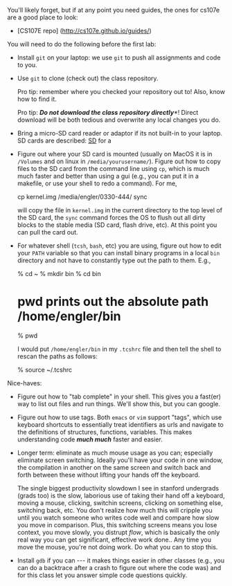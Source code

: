 You'll likely forget, but if at any point you need guides, the ones for
cs107e are a good place to look:
   - [CS107E repo] (http://cs107e.github.io/guides/)

You will need to do the following before the first lab:

   - Install `git` on your laptop: we use `git` to push all assignments and code to
     you.

   - Use `git` to clone (check out) the class repository.  

     Pro tip: remember where you checked your repository out to!   Also, know how to 
     find it.

     Pro tip: ***Do not download the class repository directly****!
     Direct download will be both tedious and overwrite any local changes
     you do.

   - Bring a micro-SD card reader or adaptor if its not built-in to your laptop.
     SD cards are described: [SD](http://cs107e.github.io/guides) for a

   - Figure out where your SD card is mounted (usually on MacOS it is in
     `/Volumes` and
     on linux in `/media/yourusername/`).   Figure out how to copy files
     to the SD card from the command line using `cp`, which is much
     much faster and better than using a gui (e.g., you can put it in a
     makefile, or use your shell to redo a command).  For me, 

        cp kernel.img /media/engler/0330-444/
        sync
 
     will copy the file in `kernel.img` in the current directory to the top level
     of the SD card, the `sync` command forces the OS to flush out all dirty blocks
     to the stable media (SD card, flash drive, etc).  At this point you can pull
     the card out.

   - For whatever shell (`tcsh`, `bash`, etc) you are using, figure out how to 
     edit your `PATH` variable so that you can install binary programs in a local
     `bin` directory and not have to constantly type out the path to them.  E.g.,

        % cd ~
        % mkdir bin
        % cd bin
        # pwd prints out the absolute path /home/engler/bin 
        % pwd     

     I would put `/home/engler/bin` in my `.tcshrc` file and then tell the shell
     to rescan the paths as follows:

       % source ~/.tcshrc

Nice-haves:

   - Figure out how to "tab complete" in your shell.  This gives you
     a fast(er) way to list out files and run things.  We'll show this,
     but you can google.

   - Figure out how to use tags.  Both `emacs` or `vim` support "tags",
     which use keyboard shortcuts to essentially treat identifiers as urls
     and navigate to the definitions of structures, functions, variables.
     This makes understanding code ***much much*** faster and easier.

   - Longer term: eliminate as much mouse usage as you can; especially
     eliminate screen switching.  Ideally you'll have your code in one
     window, the compilation in another on the same screen and switch back
     and forth between these without lifting your hands off the keyboard.

     The single biggest productivity slowdown I see in stanford undergrads
     (grads too) is the slow, laborious use of taking their hand off
     a keyboard, moving a mouse, clicking, switchin screens, clicking
     on something else, switching back, etc.   You don't realize how
     much this will cripple you until you watch someone who writes
     code well and compare how slow you move in comparison.  Plus,
     this switching screens means you lose context, you move slowly,
     you distrupt *flow*, which is basically the only real way you can
     get significant, effective work done..  Any time you move the mouse,
     you're not doing work.  Do what you can to stop this.

   - Install `gdb` if you can --- it makes things easier in other classes
     (e.g., you can do a backtrace after a crash to figure out where the
     code was) and for this class let you answer simple code questions
     quickly.
